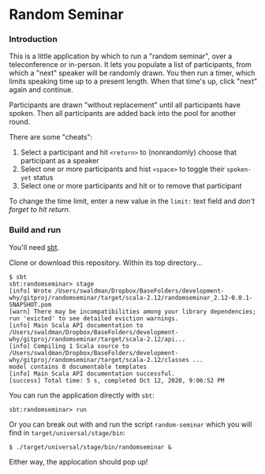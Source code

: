 # Random Seminar

### Introduction

This is a little application by which to run a "random seminar", over a teleconference or in-person.
It lets you populate a list of participants, from which a "next" speaker will be randomly drawn.
You then run a timer, which limits speaking time up to a present length. When that time's up, click
"next" again and continue.

Participants are drawn "without replacement" until all participants have spoken. Then
all participants are added back into the pool for another round.

There are some "cheats":

1. Select a participant and hit `<return>` to (nonrandomly) choose that participant as a speaker
2. Select one or more participants and hist `<space>` to toggle their `spoken-yet` status
3. Select one or more participants and hit <delete> or <backspace> to remove that participant

To change the time limit, enter a new value in the `limit:` text field and _don't forget to hit return_.

### Build and run

You'll need [sbt](https://www.scala-sbt.org/).

Clone or download this repository. Within its top directory...

```
$ sbt
sbt:randomseminar> stage
[info] Wrote /Users/swaldman/Dropbox/BaseFolders/development-why/gitproj/randomseminar/target/scala-2.12/randomseminar_2.12-0.0.1-SNAPSHOT.pom
[warn] There may be incompatibilities among your library dependencies; run 'evicted' to see detailed eviction warnings.
[info] Main Scala API documentation to /Users/swaldman/Dropbox/BaseFolders/development-why/gitproj/randomseminar/target/scala-2.12/api...
[info] Compiling 1 Scala source to /Users/swaldman/Dropbox/BaseFolders/development-why/gitproj/randomseminar/target/scala-2.12/classes ...
model contains 8 documentable templates
[info] Main Scala API documentation successful.
[success] Total time: 5 s, completed Oct 12, 2020, 9:06:52 PM
```

You can run the application directly with `sbt`:

```
sbt:randomseminar> run
```

Or you can break out with <ctrl-d> and run the script `random-seminar` which you will find in `target/universal/stage/bin`:

```
$ ./target/universal/stage/bin/randomseminar &
```

Either way, the applocation should pop up!

